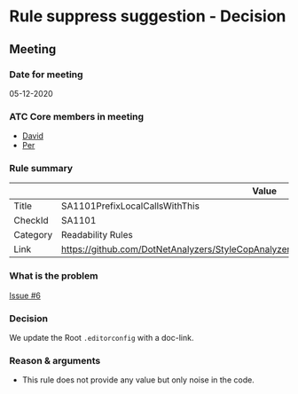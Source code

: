 # Rule suppress suggestion - Decision

## Meeting

### Date for meeting

05-12-2020

### ATC Core members in meeting

* [David](https://github.com/orgs/atc-net/people/davidkallesen)
* [Per](https://github.com/orgs/atc-net/people/perkops)

### Rule summary

|             | Value |
| ----------- |------------------------------------------------|
| Title       | SA1101PrefixLocalCallsWithThis |
| CheckId     | SA1101 |
| Category    | Readability Rules |
| Link        | https://github.com/DotNetAnalyzers/StyleCopAnalyzers/blob/master/documentation/SA1101.md |

### What is the problem

[Issue #6](https://github.com/atc-net/atc-coding-rules/issues/6)

### Decision

We update the Root `.editorconfig` with a doc-link.

### Reason & arguments

* This rule does not provide any value but only noise in the code.
